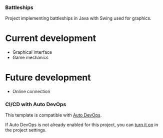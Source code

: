 ### Battleships

Project implementing battleships in Java with Swing used for graphics.

# Current development
- Graphical interface
- Game mechanics

# Future development
- Online connection

### CI/CD with Auto DevOps

This template is compatible with [Auto DevOps](https://docs.gitlab.com/ee/topics/autodevops/).

If Auto DevOps is not already enabled for this project, you can [turn it on](https://docs.gitlab.com/ee/topics/autodevops/#enabling-auto-devops) in the project settings.